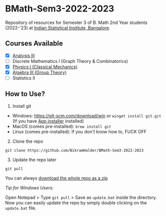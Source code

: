 # BMath-Sem3-2022-2023

Repository of resources for Semester 3 of B. Math 2nd Year students (2022-'23) at [Indian Statistical Institute, Bangalore](https://www.isibang.ac.in).

## Courses Available

- [X] [Analysis III](Analysis-3)
- [ ] Discrete Mathematics I (Graph Theory & Combinatorics)
- [X] [Physics I (Classical Mechanics)](Physics-1)
- [X] [Algebra III (Group Theory)](Algebra-3)
- [ ] Statistics II

## How to Use?

1. Install git
  - Windows: https://git-scm.com/download/win or `winget install git.git` (If you have [App installer](https://www.microsoft.com/en-us/p/app-installer/9nblggh4nns1) installed)
  - MacOS (comes pre-installed): `brew install git`
  - Linux (comes pre-installed): If you don't know how to, FUCK OFF
2. Clone the repo
```
git clone https://github.com/BikramHalder/BMath-Sem3-2022-2023
```
3. Update the repo later
```
git pull
```

You can always [download the whole repo as a zip](https://github.com/BikramHalder/BMath-Sem3-2022-2023/archive/refs/heads/master.zip)

*Tip for Windows Users:* 

Open Notepad > Type `git pull` > Save as `update.bat` inside the directory. Now you can easily update the repo by simply double clicking on the `update.bat` file.